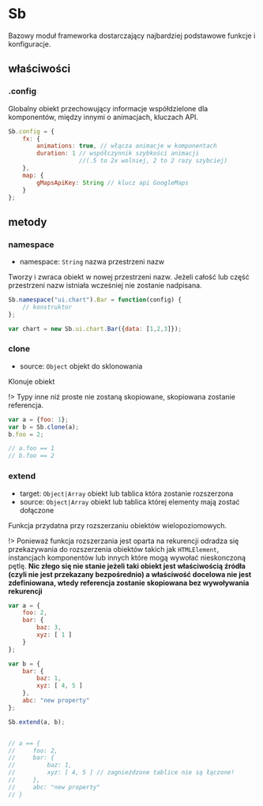 # Sb

Bazowy moduł frameworka dostarczający najbardziej podstawowe funkcje i konfiguracje.

## właściwości

### .config

Globalny obiekt przechowujący informacje współdzielone dla komponentów,
między innymi o animacjach, kluczach API.

```js
Sb.config = {
    fx: {
        animations: true, // włącza animacje w komponentach
        duration: 1 // współczynnik szybkości animacji
                    //(.5 to 2x wolniej, 2 to 2 razy szybciej)
    },
    map: {
        gMapsApiKey: String // klucz api GoogleMaps
    }
};
```

## metody

### namespace
- namespace: `String` nazwa przestrzeni nazw

Tworzy i zwraca obiekt w nowej przestrzeni nazw. Jeżeli całość lub część przestrzeni nazw istniała wcześniej
nie zostanie nadpisana.

```js
Sb.namespace("ui.chart").Bar = function(config) {
    // konstruktor
};

var chart = new Sb.ui.chart.Bar({data: [1,2,3]});
```

### clone
- source: `Object` objekt do sklonowania

Klonuje obiekt

!> Typy inne niż proste nie zostaną skopiowane, skopiowana zostanie referencja.

```js
var a = {foo: 1};
var b = Sb.clone(a);
b.foo = 2;

// a.foo == 1
// b.foo == 2
```

### extend
- target: `Object|Array` obiekt lub tablica która zostanie rozszerzona
- source: `Object|Array` obiekt lub tablica której elementy mają zostać dołączone

Funkcja przydatna przy rozszerzaniu obiektów wielopoziomowych.

!> Ponieważ funkcja rozszerzania jest oparta na rekurencji odradza się przekazywania 
do rozszerzenia obiektów takich jak `HTMLElement`, instancjach komponentów lub innych które mogą wywołać nieskonczoną pętlę.
**Nic złego się nie stanie jeżeli taki obiekt jest właściwością źródła (czyli nie jest przekazany bezpośrednio) 
a właściwość docelowa nie jest zdefiniowana, wtedy referencja zostanie skopiowana bez wywoływania rekurencji**

```js
var a = {
    foo: 2,
    bar: {
        baz: 3,
        xyz: [ 1 ]
    }
};

var b = {
    bar: {
        baz: 1,
        xyz: [ 4, 5 ]
    },
    abc: "new property"
};

Sb.extend(a, b);


// a == {
//     foo: 2,
//     bar: {
//         baz: 1,
//         xyz: [ 4, 5 ] // zagnieżdzone tablice nie są łączone!
//     },
//     abc: "new property"
// }

```